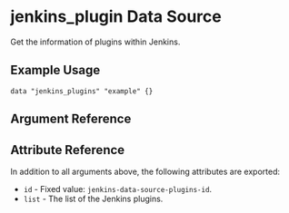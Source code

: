 # jenkins_plugin Data Source

Get the information of plugins within Jenkins.

## Example Usage

```hcl
data "jenkins_plugins" "example" {}
```

## Argument Reference

## Attribute Reference

In addition to all arguments above, the following attributes are exported:

* `id` - Fixed value: `jenkins-data-source-plugins-id`.
* `list` - The list of the Jenkins plugins.
